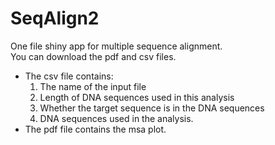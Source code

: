 # SeqAlign2
One file shiny app for multiple sequence alignment.  
You can download the pdf and csv files.  
  * The csv file contains: 
    1. The name of the input file 
    2. Length of DNA sequences used in this analysis
    3. Whether the target sequence is in the DNA sequences
    4. DNA sequences used in the analysis.
  * The pdf file contains the msa plot.
